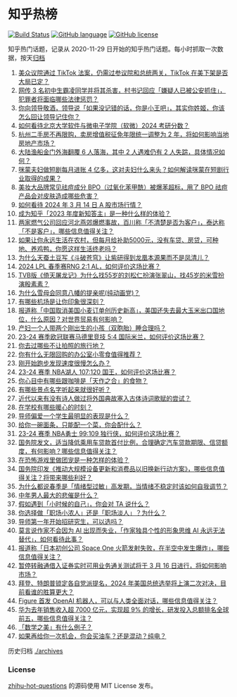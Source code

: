 # 知乎热榜
[![Build Status](https://github.com/ToWeLong/zhihu-hot-questions/workflows/CI/badge.svg)](https://github.com/ToWeLong/zhihu-hot-questions/actions)
[![GitHub language](https://img.shields.io/badge/language-golang-orange.svg)](https://golang.org/)
[![GitHub license](https://img.shields.io/github/license/ToWeLong/zhihu-hot-questions)](https://github.com/ToWeLong/zhihu-hot-questions/blob/main/LICENSE)

知乎热门话题，记录从 2020-11-29 日开始的知乎热门话题。每小时抓取一次数据，按天[归档](./archives)

<!-- BEGIN -->

1. [美众议院通过 TikTok 法案，仍需过参议院和总统两关，TikTok 在美下架是否大局已定？](https://www.zhihu.com/question/648435420)
1. [网传 3 名初中生霸凌同学并将其杀害，村书记回应「嫌疑人已被公安抓住」，犯罪者将面临哪些法律惩罚？](https://www.zhihu.com/question/648491608)
1. [你向领导敬酒，领导说「如果没记错的话，你是小王吧」，其实你姓姬，你该怎么回让领导记住你？](https://www.zhihu.com/question/647872071)
1. [如何看待北京大学软件与微电子学院（软微）2024 考研分数？](https://www.zhihu.com/question/645336315)
1. [杭州二手房不再限购，卖房增值税征免年限统一调整为 2 年，将如何影响当地房地产市场？](https://www.zhihu.com/question/648488449)
1. [大陆渔船金门外海翻覆 6 人落海，其中 2 人遇难仍有 2 人失踪，具体情况如何？](https://www.zhihu.com/question/648486365)
1. [咪蒙夫妇做短剧每月进账 4 亿多，这对夫妇什么来头？如何解读咪蒙在短剧行业取得的成果？](https://www.zhihu.com/question/648063999)
1. [美妆大品牌常见祛痘成分 BPO（过氧化苯甲酰）被爆苯超标，用了 BPO 祛痘产品会对皮肤造成哪些危害？](https://www.zhihu.com/question/648056875)
1. [如何看待 2024 年 3 月 14 日 A 股市场行情？](https://www.zhihu.com/question/648485801)
1. [成为知乎「2023 年度新知答主」是一种什么样的体验？](https://www.zhihu.com/question/648190748)
1. [两家燃气公司回应河北燕郊爆燃事故，百川称「不清楚是否为客户」，泰达称「不是客户」，哪些信息值得关注？](https://www.zhihu.com/question/648346052)
1. [如果让你永远生活在农村，但每月给补助5000元，没有车贷、房贷，可种地、养鸡鸭，你愿这样生活终老吗？](https://www.zhihu.com/question/647392013)
1. [为什么天蚕土豆写《斗破苍穹》让紫研得到龙凰本源果而不是凤清儿？](https://www.zhihu.com/question/648315822)
1. [2024 LPL 春季赛RNG 2:1 AL，如何评价这场比赛？](https://www.zhihu.com/question/648374070)
1. [TVB版《倚天屠龙记》为什么找55岁的刘松仁扮演张翠山，找45岁的米雪扮演殷素素？](https://www.zhihu.com/question/516024159)
1. [为什么雪母会同意八幡的提亲呢(纯动画党)？](https://www.zhihu.com/question/422910818)
1. [有哪些机场是让你印象很深刻？](https://www.zhihu.com/question/648235606)
1. [报道称「中国取消美国小麦订单创历史新高」，美国还失去最大玉米出口国地位，什么原因？对世界贸易有何影响？](https://www.zhihu.com/question/648390528)
1. [产妇一个人带两个刚出生的小孩（双胞胎）睡合理吗？](https://www.zhihu.com/question/648286850)
1. [23-24 赛季欧冠联赛马德里竞技 5:4 国际米兰，如何评价这场比赛？](https://www.zhihu.com/question/648450147)
1. [你去过哪些不让拍照的旅行地？](https://www.zhihu.com/question/647003625)
1. [你有什么无限回购的办公室小零食值得推荐？](https://www.zhihu.com/question/643098464)
1. [刚开始跑步发现速度很慢怎么办？](https://www.zhihu.com/question/648004046)
1. [23-24 赛季 NBA湖人 107:120 国王，如何评价这场比赛？](https://www.zhihu.com/question/648486337)
1. [你心目中有哪些跟咖啡是「天作之合」的食物？](https://www.zhihu.com/question/643098194)
1. [有哪些景点名字听起来就很好听？](https://www.zhihu.com/question/648235407)
1. [近代以来有没有诗人做过将外国典故塞入古体诗词歌赋的尝试？](https://www.zhihu.com/question/628350929)
1. [在学校有哪些暖心的时刻？](https://www.zhihu.com/question/63701428)
1. [导师偏爱一个学生最明显的表现是什么？](https://www.zhihu.com/question/648224215)
1. [给你一碗面条，只能配一个菜，你会配什么？](https://www.zhihu.com/question/646455689)
1. [23-24 赛季 NBA勇士 99:109 独行侠，如何评价这场比赛？](https://www.zhihu.com/question/648484798)
1. [国务院发文，适当降低乘用车贷款首付比例，合理确定汽车贷款期限、信贷额度，有何影响？哪些信息值得关注？](https://www.zhihu.com/question/648406910)
1. [在恐怖游戏里做团宠是一种怎样的体验？](https://www.zhihu.com/question/647292412)
1. [国务院印发《推动大规模设备更新和消费品以旧换新行动方案》，哪些信息值得关注？将带来哪些利好？](https://www.zhihu.com/question/648406590)
1. [为什么都说春季是「情绪型过敏」⾼发期，当情绪不稳定时该如何自我调节？](https://www.zhihu.com/question/648404083)
1. [中年男人最大的悲催是什么？](https://www.zhihu.com/question/625346308)
1. [假如遇到「小时候的自己」，你会对 TA 说什么？](https://www.zhihu.com/question/648282190)
1. [你选择做「职场小浓人」还是「职场淡人」？为什么？](https://www.zhihu.com/question/648243152)
1. [导师第一年开始招研究生，可以选吗？](https://www.zhihu.com/question/648224248)
1. [莫言说作家不会因为 AI 出现而失业，「作家独具个性的形象思维 AI 永远无法替代」，如何看待此事？](https://www.zhihu.com/question/648364248)
1. [报道称「日本初创公司 Space One 火箭发射失败，在半空中发生爆炸」，哪些信息值得关注？](https://www.zhihu.com/question/648326582)
1. [暂停转融通借入证券实时可用业务通关测试将于 3 月 16 日进行，将如何影响市场？](https://www.zhihu.com/question/648330545)
1. [拜登、特朗普锁定各自党派提名，2024 年美国总统选举将上演二次对决，目前看谁的胜算更大？](https://www.zhihu.com/question/648366008)
1. [Figure 首发 OpenAI 机器人，可以与人类全面对话，哪些信息值得关注？](https://www.zhihu.com/question/648488432)
1. [华为去年销售收入超 7000 亿元，实现超 9% 的增长，研发投入总额排名全球前五，哪些信息值得关注？](https://www.zhihu.com/question/648498674)
1. [「数学之美」有什么例子？](https://www.zhihu.com/question/19900393)
1. [如果再给你一次机会，你会买油车？还是混动？纯电？](https://www.zhihu.com/question/642796881)

<!-- END -->

历史归档 [./archives](./archives)


### License
[zhihu-hot-questions](https://github.com/towelong/zhihu-hot-questions) 的源码使用 MIT License 发布。